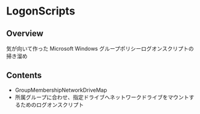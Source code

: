 # LogonScripts

## Overview
気が向いて作った Microsoft Windows グループポリシーログオンスクリプトの掃き溜め

## Contents

- GroupMembershipNetworkDriveMap
 - 所属グループに合わせ、指定ドライブへネットワークドライブをマウントするためのログオンスクリプト
